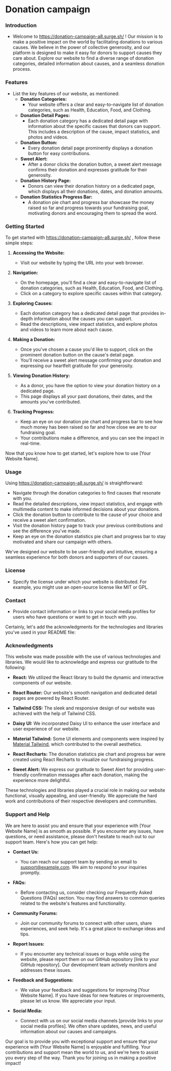 # Donation campaign

### Introduction

- Welcome to https://donation-campaign-a8.surge.sh/ ! Our mission is to make a positive impact on the world by facilitating donations to various causes. We believe in the power of collective generosity, and our platform is designed to make it easy for donors to support causes they care about. Explore our website to find a diverse range of donation categories, detailed information about causes, and a seamless donation process.

### Features

- List the key features of our website, as mentioned:
  - **Donation Categories:**
    - Your website offers a clear and easy-to-navigate list of donation categories, such as Health, Education, Food, and Clothing.
  - **Donation Detail Pages:**
    - Each donation category has a dedicated detail page with information about the specific causes that donors can support. This includes a description of the cause, impact statistics, and photos and videos.
  - **Donation Button:**
    - Every donation detail page prominently displays a donation button for easy contributions.
  - **Sweet Alert:**
    - After a donor clicks the donation button, a sweet alert message confirms their donation and expresses gratitude for their generosity.
  - **Donation History Page:**
    - Donors can view their donation history on a dedicated page, which displays all their donations, dates, and donation amounts.
  - **Donation Statistics Progress Bar:**
    - A donation pie chart and progress bar showcase the money raised so far and progress towards your fundraising goal, motivating donors and encouraging them to spread the word.

### Getting Started

To get started with https://donation-campaign-a8.surge.sh/ , follow these simple steps:

1. **Accessing the Website:**

   - Visit our website by typing the URL into your web browser.

2. **Navigation:**

   - On the homepage, you'll find a clear and easy-to-navigate list of donation categories, such as Health, Education, Food, and Clothing.
   - Click on a category to explore specific causes within that category.

3. **Exploring Causes:**

   - Each donation category has a dedicated detail page that provides in-depth information about the causes you can support.
   - Read the descriptions, view impact statistics, and explore photos and videos to learn more about each cause.

4. **Making a Donation:**

   - Once you've chosen a cause you'd like to support, click on the prominent donation button on the cause's detail page.
   - You'll receive a sweet alert message confirming your donation and expressing our heartfelt gratitude for your generosity.

5. **Viewing Donation History:**

   - As a donor, you have the option to view your donation history on a dedicated page.
   - This page displays all your past donations, their dates, and the amounts you've contributed.

6. **Tracking Progress:**
   - Keep an eye on our donation pie chart and progress bar to see how much money has been raised so far and how close we are to our fundraising goal.
   - Your contributions make a difference, and you can see the impact in real-time.

Now that you know how to get started, let's explore how to use [Your Website Name].

### Usage

Using https://donation-campaign-a8.surge.sh/ is straightforward:

- Navigate through the donation categories to find causes that resonate with you.
- Read the detailed descriptions, view impact statistics, and engage with multimedia content to make informed decisions about your donations.
- Click the donation button to contribute to the cause of your choice and receive a sweet alert confirmation.
- Visit the donation history page to track your previous contributions and see the difference you've made.
- Keep an eye on the donation statistics pie chart and progress bar to stay motivated and share our campaign with others.

We've designed our website to be user-friendly and intuitive, ensuring a seamless experience for both donors and supporters of our causes.

### License

- Specify the license under which your website is distributed. For example, you might use an open-source license like MIT or GPL.

### Contact

- Provide contact information or links to your social media profiles for users who have questions or want to get in touch with you.

Certainly, let's add the acknowledgments for the technologies and libraries you've used in your README file:

### Acknowledgments

This website was made possible with the use of various technologies and libraries. We would like to acknowledge and express our gratitude to the following:

- **React:** We utilized the React library to build the dynamic and interactive components of our website.

- **React Router:** Our website's smooth navigation and dedicated detail pages are powered by React Router.

- **Tailwind CSS:** The sleek and responsive design of our website was achieved with the help of Tailwind CSS.

- **Daisy UI:** We incorporated Daisy UI to enhance the user interface and user experience of our website.

- **Material Tailwind:** Some UI elements and components were inspired by [Material Tailwind](https://www.material-tailwind.com/), which contributed to the overall aesthetics.

- **React Recharts:** The donation statistics pie chart and progress bar were created using React Recharts to visualize our fundraising progress.

- **Sweet Alert:** We express our gratitude to Sweet Alert for providing user-friendly confirmation messages after each donation, making the experience more delightful.

These technologies and libraries played a crucial role in making our website functional, visually appealing, and user-friendly. We appreciate the hard work and contributions of their respective developers and communities.

### Support and Help

We are here to assist you and ensure that your experience with [Your Website Name] is as smooth as possible. If you encounter any issues, have questions, or need assistance, please don't hesitate to reach out to our support team. Here's how you can get help:

- **Contact Us:**

  - You can reach our support team by sending an email to [support@example.com](mailto:support@example.com). We aim to respond to your inquiries promptly.

- **FAQs:**

  - Before contacting us, consider checking our Frequently Asked Questions (FAQs) section. You may find answers to common queries related to the website's features and functionality.

- **Community Forums:**

  - Join our community forums to connect with other users, share experiences, and seek help. It's a great place to exchange ideas and tips.

- **Report Issues:**

  - If you encounter any technical issues or bugs while using the website, please report them on our GitHub repository [link to your GitHub repository]. Our development team actively monitors and addresses these issues.

- **Feedback and Suggestions:**

  - We value your feedback and suggestions for improving [Your Website Name]. If you have ideas for new features or improvements, please let us know. We appreciate your input.

- **Social Media:**
  - Connect with us on our social media channels [provide links to your social media profiles]. We often share updates, news, and useful information about our causes and campaigns.

Our goal is to provide you with exceptional support and ensure that your experience with [Your Website Name] is enjoyable and fulfilling. Your contributions and support mean the world to us, and we're here to assist you every step of the way. Thank you for joining us in making a positive impact!
